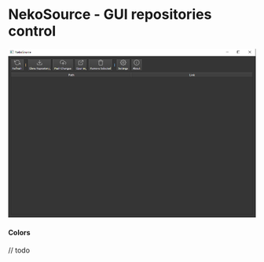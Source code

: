 # NekoSource - GUI repositories control

<img src="img/mainWindow.png" width="700">

#### Colors
// todo